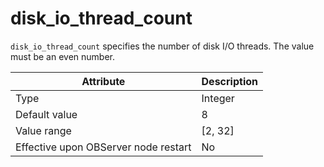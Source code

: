 disk_io_thread_count
=========================================

`disk_io_thread_count` specifies the number of disk I/O threads. The value must be an even number.


| **Attribute** | **Description** |
|------------------|-----------|
| Type | Integer |
| Default value | 8 |
| Value range | \[2, 32\] |
| Effective upon OBServer node restart | No |


